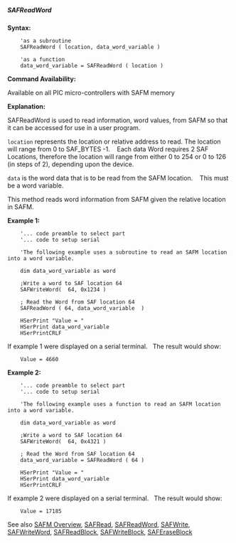 <div class="section">

<div class="titlepage">

<div>

<div>

##### <span id="safreadword"></span>SAFReadWord

</div>

</div>

</div>

<span class="strong">**Syntax:**</span>

``` screen
    'as a subroutine
    SAFReadWord ( location, data_word_variable )

    'as a function
    data_word_variable = SAFReadWord ( location )
```

<span class="strong">**Command Availability:**</span>

Available on all PIC micro-controllers with SAFM memory

<span class="strong">**Explanation:**</span>  
  
SAFReadWord is used to read information, word values, from SAFM so that
it can be accessed for use in a user program.  
  
`location` represents the location or relative address to read. The
location will range from 0 to SAF\_BYTES -1.    Each data Word requires
2 SAF Locations, therefore the location will range from either 0 to 254
or 0 to 126 (in steps of 2), depending upon the device.  
  
`data` is the word data that is to be read from the SAFM location.   
This must be a word variable.  
  
This method reads word information from SAFM given the relative location
in SAFM.     
  
<span class="strong">**Example 1:**</span>

``` screen
    '... code preamble to select part
    '... code to setup serial

    'The following example uses a subroutine to read an SAFM location into a word variable.

    dim data_word_variable as word

    ;Write a word to SAF location 64
    SAFWriteWord(  64, 0x1234 )

    ; Read the Word from SAF location 64
    SAFReadWord ( 64, data_word_variable  )

    HSerPrint "Value = "
    HSerPrint data_word_variable
    HSerPrintCRLF
```

  
If example 1 were displayed on a serial terminal.   The result would
show:

``` screen
    Value = 4660
```

  
  
<span class="strong">**Example 2:**</span>

``` screen
    '... code preamble to select part
    '... code to setup serial

    'The following example uses a function to read an SAFM location into a word variable.

    dim data_word_variable as word

    ;Write a word to SAF location 64
    SAFWriteWord(  64, 0x4321 )

    ; Read the Word from SAF location 64
    data_word_variable = SAFReadWord ( 64 )

    HSerPrint "Value = "
    HSerPrint data_word_variable
    HSerPrintCRLF
```

  
If example 2 were displayed on a serial terminal.   The result would
show:

``` screen
    Value = 17185
```

  
  
See also
<a href="safm_overview" class="link" title="SAFM Overview">SAFM Overview</a>,
<a href="safread" class="link" title="SAFRead">SAFRead</a>,
<a href="safreadword" class="link" title="SAFReadWord">SAFReadWord</a>,
<a href="safwrite" class="link" title="SAFWrite">SAFWrite</a>,
<a href="safwriteword" class="link" title="SAFWriteWord">SAFWriteWord</a>,
<a href="safreadblock" class="link" title="SAFReadBlock">SAFReadBlock</a>,
<a href="safwriteblock" class="link" title="SAFWriteBlock">SAFWriteBlock</a>,
<a href="saferaseblock" class="link" title="SAFEraseBlock">SAFEraseBlock</a>

</div>
